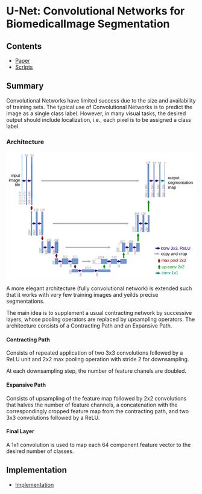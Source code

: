 # U-Net: Convolutional Networks for BiomedicalImage Segmentation

## Contents

* [Paper](Paper.pdf)
* [Scripts](scripts/)


## Summary 

Convolutional Networks have limited success due to the size and availability of training sets. The typical use of Convolutional Networks is to predict the image as a single class label. However, in many visual tasks, the desired output should include localization, i.e., each pixel is to be assigned a class label.

### Architecture

![Layout](assets/Architecture.png)

A more elegant architecture (fully convolutional network) is extended such that it works with very few training images and yeilds precise segmentations. 

The main idea is to supplement a usual contracting network by successive layers, whose pooling operators are replaced by upsampling operators. The architecture consists of a Contracting Path and an Expansive Path.

#### Contracting Path

Consists of repeated application of two 3x3 convolutions followed by a ReLU unit and 2x2 max pooling operation with stride 2 for downsampling.

At each downsampling step, the number of feature chanels are doubled.

#### Expansive Path

Consists of upsampling of the feature map followed by 2x2 convolutions that halves the number of feature channels, a concatenation with the correspondingly cropped feature map from the contracting path, and two 3x3 convolutions followed by a ReLU.

#### Final Layer

A 1x1 convolution is used to map each 64 component feature vector to the desired number of classes. 


## Implementation

* [Implementation](https://github.com/milesial/Pytorch-UNet)